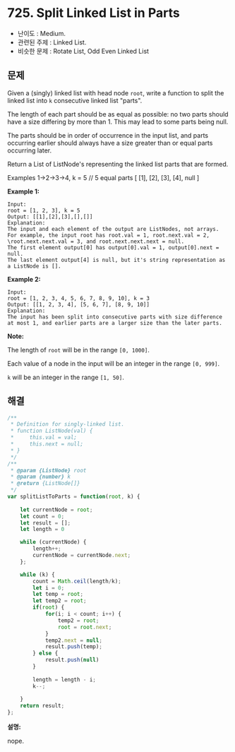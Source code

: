 # 725. Split Linked List in Parts

- 난이도 : Medium.
- 관련된 주제 : Linked List.
- 비슷한 문제 : Rotate List, Odd Even Linked List

## 문제

Given a (singly) linked list with head node `root`, write a function to split the linked list into `k` consecutive linked list "parts".

The length of each part should be as equal as possible: no two parts should have a size differing by more than 1. This may lead to some parts being null.

The parts should be in order of occurrence in the input list, and parts occurring earlier should always have a size greater than or equal parts occurring later.

Return a List of ListNode's representing the linked list parts that are formed.

Examples 1->2->3->4, k = 5 // 5 equal parts [ [1], [2], [3], [4], null ]

**Example 1:**

```
Input:
root = [1, 2, 3], k = 5
Output: [[1],[2],[3],[],[]]
Explanation:
The input and each element of the output are ListNodes, not arrays.
For example, the input root has root.val = 1, root.next.val = 2, \root.next.next.val = 3, and root.next.next.next = null.
The first element output[0] has output[0].val = 1, output[0].next = null.
The last element output[4] is null, but it's string representation as a ListNode is [].
```

**Example 2:**

```
Input: 
root = [1, 2, 3, 4, 5, 6, 7, 8, 9, 10], k = 3
Output: [[1, 2, 3, 4], [5, 6, 7], [8, 9, 10]]
Explanation:
The input has been split into consecutive parts with size difference at most 1, and earlier parts are a larger size than the later parts.
```

**Note:**

The length of `root` will be in the range `[0, 1000]`.

Each value of a node in the input will be an integer in the range `[0, 999]`.

`k` will be an integer in the range `[1, 50]`.

## 해결

```javascript
/**
 * Definition for singly-linked list.
 * function ListNode(val) {
 *     this.val = val;
 *     this.next = null;
 * }
 */
/**
 * @param {ListNode} root
 * @param {number} k
 * @return {ListNode[]}
 */
var splitListToParts = function(root, k) {
    
    let currentNode = root;
    let count = 0;
    let result = [];
    let length = 0

    while (currentNode) {
        length++;
        currentNode = currentNode.next;
    };

    while (k) {
        count = Math.ceil(length/k);
        let i = 0;
        let temp = root;
        let temp2 = root;
        if(root) {
            for(i; i < count; i++) {
                temp2 = root;
                root = root.next;
            }
            temp2.next = null;
            result.push(temp);
        } else {
            result.push(null)
        }
        
        length = length - i;
        k--;
        
    }
    return result;
};
```

**설명:**

nope.